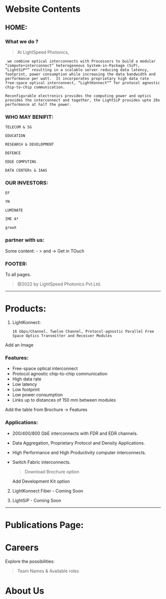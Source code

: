 # Website Contents

## HOME:

### What we do ?

> At LightSpeed Photonics,

     we combine optical interconnects with Processors to build a modular “compute+interconnect” heterogeneous System-in-Package (SiP), “LightSiP™” resulting in a scalable server reducing data latency, footprint, power consumption while increasing the data bandwidth and performance per watt.  It incorporates proprietary high data rate free-space optical interconnect, “LightKonnect™” for protocol agnostic chip-to-chip communication.

    Reconfigurable electronics provides the computing power and optics provides the interconnect and together, the LightSiP provides upto 20x performance at half the power.

### WHO MAY BENIFIT:

    TELECOM & 5G

    EDUCATION

    RESEARCH & DEVELOPMENT

    DEFENCE

    EDGE COMPUTING

    DATA CENTERs & IAAS

### OUR INVESTORS:

    EF

    YN

    LUMINATE

    IME A*

    growX

### partner with us:

Some content: - > and -> Get in TOuch

### FOOTER:

To all pages.

> @2022 by LightSpeed Photonics Pvt.Ltd.

---

# Products:

1.  LightKonnect:

        16 Gbps/Channel, Twelve Channel, Protocol-agnostic Parallel Free Space Optics Transmitter and Receiver Modules

Add an Image

### Features:

- Free-space optical interconnect
- Protocol agnostic chip-to-chip communication
- High data rate
- Low latency
- Low footprint
- Low power consumption
- Links up to distances of 150 mm between modules

Add the table from Brochure -> Features

### Applications:

- 200/400/800 GbE interconnects with FDR and EDR channels.
- Data Aggregation, Proprietary Protocol and Density Applications.
- High Performance and High Productivity computer interconnects.
- Switch Fabric interconnects.


    > Download Brochure option

    Add Development Kit option

2. LightKonnect Fiber - Coming Soon

3. LightSiP - Coming Soon

---

# Publications Page:

# Careers

Explore the possibilities:

> Team Names & Available roles

# About Us
